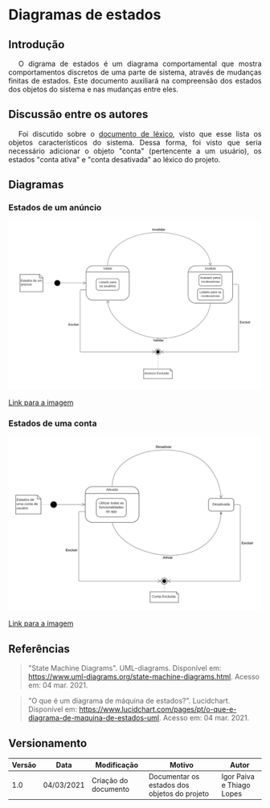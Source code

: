 # Diagramas de estados

## Introdução

<p style="text-indent: 20px; text-align: justify">
O digrama de estados é um diagrama comportamental que mostra comportamentos discretos de uma parte de sistema, através de mudanças finitas de estados. Este documento auxiliará na compreensão dos estados dos objetos do sistema e nas mudanças entre eles.
</p>

## Discussão entre os autores

<p style="text-indent: 20px; text-align: justify">
Foi discutido sobre o <a href="/desenho/base/1.1/lexico/">documento de léxico</a>, visto que esse lista os objetos característicos do sistema. Dessa forma, foi visto que seria necessário adicionar o objeto "conta" (pertencente a um usuário), os estados "conta ativa" e "conta desativada" ao léxico do projeto.
</p>

## Diagramas

### Estados de um anúncio

![Diagrama de estado de um anúncio](../../../assets/diagramas_estados/anuncio.png)

<a href="https://drive.google.com/file/d/1LwM7ArpFO7gMIzwc-FQl7OL3FlMuQNpY/view?usp=sharing" target="_blank" rel="noopener">Link para a imagem</a>

### Estados de uma conta

![Diagrama de estado de um usuário](../../../assets/diagramas_estados/conta_usuario.png)

<a href="https://drive.google.com/file/d/18pgdHR4dGJC1AKnnXJrR8lkabk7T-19T/view?usp=sharing" target="_blank" rel="noopener">Link para a imagem</a>

## Referências

>"State Machine Diagrams". UML-diagrams. Disponível em: https://www.uml-diagrams.org/state-machine-diagrams.html. Acesso em: 04 mar. 2021.

>"O que é um diagrama de máquina de estados?". Lucidchart. Disponível em: https://www.lucidchart.com/pages/pt/o-que-e-diagrama-de-maquina-de-estados-uml. Acesso em: 04 mar. 2021.

## Versionamento
 Versão | Data       | Modificação                    | Motivo | Autor         |
| ------ | ---------- | -------------------------------| ------ | ------------- |
| 1.0 | 04/03/2021 | Criação do documento | Documentar os estados dos objetos do projeto | Igor Paiva e Thiago Lopes |
